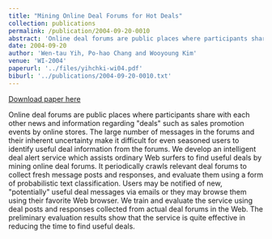 ```yaml
---
title: "Mining Online Deal Forums for Hot Deals"
collection: publications
permalink: /publication/2004-09-20-0010
abstract: 'Online deal forums are public places where participants share with each other news and information regarding &quot;deals&quot; such as sales promotion events by online stores. The large number of messages in the forums and their inherent uncertainty make it difficult for even seasoned users to identify useful deal information from the forums. We develop an intelligent deal alert service which assists ordinary Web surfers to find useful deals by mining online deal forums. It periodically crawls relevant deal forums to collect fresh message posts and responses, and evaluate them using a form of probabilistic text classification. Users may be notified of new, &quot;potentially&quot; useful deal messages via emails or they may browse them using their favorite Web browser. We train and evaluate the service using deal posts and responses collected from actual deal forums in the Web. The preliminary evaluation results show that the service is quite effective in reducing the time to find useful deals.'
date: 2004-09-20
author: 'Wen-tau Yih, Po-hao Chang and Wooyoung Kim'
venue: 'WI-2004'
paperurl: '../files/yihchki-wi04.pdf'
biburl: '../publications/2004-09-20-0010.txt'
---
```


<a href='../files/yihchki-wi04.pdf'>Download paper here</a>

Online deal forums are public places where participants share with each other news and information regarding &quot;deals&quot; such as sales promotion events by online stores. The large number of messages in the forums and their inherent uncertainty make it difficult for even seasoned users to identify useful deal information from the forums. We develop an intelligent deal alert service which assists ordinary Web surfers to find useful deals by mining online deal forums. It periodically crawls relevant deal forums to collect fresh message posts and responses, and evaluate them using a form of probabilistic text classification. Users may be notified of new, &quot;potentially&quot; useful deal messages via emails or they may browse them using their favorite Web browser. We train and evaluate the service using deal posts and responses collected from actual deal forums in the Web. The preliminary evaluation results show that the service is quite effective in reducing the time to find useful deals.
